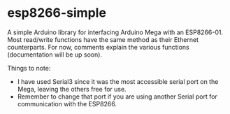 ﻿# esp8266-simple

A simple Arduino library for interfacing Arduino Mega with an ESP8266-01. Most read/write functions have the same method as their Ethernet counterparts. For now, comments explain the various functions (documentation will be up soon).

Things to note:
- I have used Serial3 since it was the most accessible serial port on the Mega, leaving the others free for use. 
- Remember to change that port if you are using another Serial port for communication with the ESP8266.
